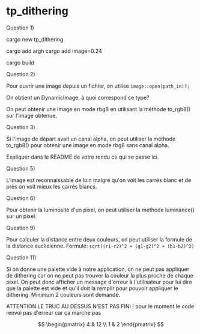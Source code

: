 # tp_dithering

Question 1)

cargo new tp_dithering

cargo add argh
cargo add image=0.24

cargo build

Question 2)

Pour ouvrir une image depuis un fichier, on utilise 
```image::open(path_in)?;``` 

On obtient un DynamicImage, à quoi correspond ce type?

On peut obtenir une image en mode rbg8 en utilisant la méthode to_rgb8() sur l'image obtenue.


Question 3)

Si l'image de départ avait un canal alpha, on peut utiliser la méthode to_rgb8() pour obtenir une image en mode rbg8 sans canal alpha.

Expliquer dans le README de votre rendu ce qui se passe ici.

Question 5)

L'image est reconnaissable de loin malgré qu'on voit les carrés blanc et de près on voit mieux les carrés blancs.

Question 6)

Pour obtenir la luminosité d'un pixel, on peut utiliser la méthode luminance() sur un pixel.

Question 9)

Pour calculer la distance entre deux couleurs, on peut utiliser la formule de la distance euclidienne.
Formule:
```sqrt((r1-r2)^2 + (g1-g2)^2 + (b1-b2)^2)```

Question 11)

Si on donne une palette vide à notre application, on ne peut pas appliquer de dithering car on ne peut pas trouver la couleur la plus proche de chaque pixel. On peut donc afficher un message d'erreur à l'utilisateur pour lui dire que la palette est vide et qu'il doit la remplir pour pouvoir appliquer le dithering. Minimum 2 couleurs sont demandé.

ATTENTION LE TRUC AU DESSUS N'EST PAS FINI ! pour le moment le code renvoi pas d'erreur car ça marche pas

$$
\begin{pmatrix}
4 & 12 \\
1 & 2
\end{pmatrix}
$$
